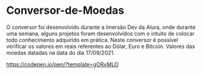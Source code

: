 # Conversor-de-Moedas
O conversor foi desenvolvido durante a Imersão Dev da Alura, onde durante uma semana, alguns projetos foram desenvolvidos com o intuito de colocar todo conhecimento adquirido em prática.
Neste conversor é possível verificar os valores em reais referentes ao Dólar, Euro e Bitcoin.
Valores das moedas datadas na data do dia 17/09/2021.


https://codepen.io/pen/?template=gORvMLO
